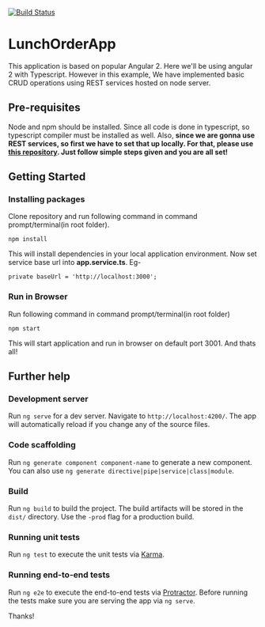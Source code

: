 [![Build Status](https://travis-ci.org/anandprajapati1/LunchOrderApp.svg?branch=master)](https://travis-ci.org/anandprajapati1/LunchOrderApp)

# LunchOrderApp
This application is based on popular Angular 2. Here we'll be using angular 2 with Typescript.
However in this example, We have implemented basic CRUD operations using REST services hosted on node server. 

## Pre-requisites
Node and npm should be installed. Since all code is done in typescript, so typescript compiler must be installed as well.
Also, **since we are gonna use REST services, so first we have to set that up locally. For that, please use [this repository](https://github.com/anandprajapati1/MealOrderAppServer). 
Just follow simple steps given and you are all set!**

## Getting Started
### Installing packages
Clone repository and run following command in command prompt/terminal(in root folder).
```
npm install
```
This will install dependencies in your local application environment.
Now set service base url into **app.service.ts**. Eg-
```
private baseUrl = 'http://localhost:3000';
```

### Run in Browser
Run following command in command prompt/terminal(in root folder)
```
npm start
```
This will start application and run in browser on default port 3001. And thats all!


## Further help
### Development server

Run `ng serve` for a dev server. Navigate to `http://localhost:4200/`. The app will automatically reload if you change any of the source files.

### Code scaffolding

Run `ng generate component component-name` to generate a new component. You can also use `ng generate directive|pipe|service|class|module`.

### Build

Run `ng build` to build the project. The build artifacts will be stored in the `dist/` directory. Use the `-prod` flag for a production build.

### Running unit tests

Run `ng test` to execute the unit tests via [Karma](https://karma-runner.github.io).

### Running end-to-end tests

Run `ng e2e` to execute the end-to-end tests via [Protractor](http://www.protractortest.org/).
Before running the tests make sure you are serving the app via `ng serve`.



Thanks!
